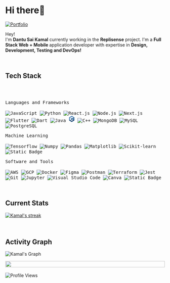 <h1>Hi there👋</h1>

<!-- Header Links -->
[![Portfolio](https://img.shields.io/badge/-Portfolio-red?style=flat&logo=appveyor&logoColor=white)](https://portfolio-hrhib0gij-dantusaikamals-projects.vercel.app/)


<!-- Short Bio -->
<p>Hey! </br> I'm <b>Dantu Sai Kamal</b> currently working in the <b>Replisense</b> project. I'm a <b>Full Stack Web + Mobile </b>application developer with expertise in <b>Design, Development, Testing and DevOps! </b> </p>

 
<!-- Tech Stack -->
</br>
<h2>Tech Stack</h2>

<div>
	<p style="display: inline-block;">
	<p>
		<kbd>
			<kbd>Languages and Frameworks</kbd>
			<br>
			<br>
    <img alt="JavaScript" src="https://img.shields.io/badge/JavaScript-05122A?style=flat&logo=javascript">
    <img alt="Python" src="https://img.shields.io/badge/Python-05122A?style=flat&logo=python">
    <img alt="React.js" src="https://img.shields.io/badge/React-05122A?style=flat&logo=react">
    <img alt="Node.js" src="https://img.shields.io/badge/Node.js-05122A?style=flat&logo=node.js">
    <img alt="Next.js" src="https://img.shields.io/badge/Next.js-05122A?style=flat&logo=next.js">
    <img alt="Flutter" src="https://img.shields.io/badge/Flutter-05122A?style=flat&logo=flutter">
    <img alt="Dart" src="https://img.shields.io/badge/Dart-05122A?style=flat&logo=dart">
    <img alt="Java" src="https://img.shields.io/badge/Java-05122A?style=flat&logo=java">
    <img height="20" src="https://raw.githubusercontent.com/github/explore/80688e429a7d4ef2fca1e82350fe8e3517d3494d/topics/cpp/cpp.png">
    <img alt="C++" src="https://img.shields.io/badge/C++-05122A?style=flat&logo=c%2b%2b">
    <img alt="MongoDB" src="https://img.shields.io/badge/MongoDB-05122A?style=flat&logo=mongodb">
    <img alt="MySQL" src="https://img.shields.io/badge/MySQL-05122A?style=flat&logo=mysql">
    <img alt="PostgreSQL" src="https://img.shields.io/badge/PostgreSQL-05122A?style=flat&logo=postgresql">
		</kbd>
	</p>
	<p>
		<kbd>
			<kbd>Machine Learning</kbd>
			<br>
			<br>
			<img alt="Tensorflow" src="https://img.shields.io/badge/Tensorflow-05122A?style=flat&logo=tensorflow">
			<img alt="Numpy" src="https://img.shields.io/badge/Numpy-05122A?style=flat&logo=numpy">
			<img alt="Pandas" src="https://img.shields.io/badge/Pandas-05122A?style=flat&logo=Pandas">
			<img alt="Matplotlib" src="https://img.shields.io/badge/Matplotlib-05122A?style=flat">
			<img alt="Scikit-learn" src="https://img.shields.io/badge/Scikit--learn-05122A?style=flat&logo=Scikit-learn">
			<img alt="Static Badge" src="https://img.shields.io/badge/OpenCV-05122A?style=flat&logo=OpenCV">
		</kbd>
	</p>
	<p>
	</p>
	<p>
		<kbd>
			<kbd>Software and Tools</kbd>
			<br>
			<br>
      <img alt="AWS" src="https://img.shields.io/badge/AWS-05122A?style=flat&logo=amazon-aws">
      <img alt="GCP" src="https://img.shields.io/badge/GCP-05122A?style=flat&logo=google-cloud">
      <img alt="Docker" src="https://img.shields.io/badge/Docker-05122A?style=flat&logo=docker">
      <img alt="Figma" src="https://img.shields.io/badge/Figma-05122A?style=flat&logo=figma">
      <img alt="Postman" src="https://img.shields.io/badge/Postman-05122A?style=flat&logo=postman">
      <img alt="Terraform" src="https://img.shields.io/badge/Terraform-05122A?style=flat&logo=terraform">
      <img alt="Jest" src="https://img.shields.io/badge/Jest-05122A?style=flat&logo=jest">
			<img alt="Git" src="https://img.shields.io/badge/Git-05122A?style=flat&logo=Git">
			<img alt="Jupyter" src="https://img.shields.io/badge/Jupyter-05122A?style=flat&logo=Jupyter">
			<img alt="Visual Studio Code" src="https://img.shields.io/badge/Visual%20Studio%20Code-05122A?style=flat&logo=Visual%20Studio%20Code">
			<img alt="Canva" src="https://img.shields.io/badge/Canva-05122A?style=flat&logo=Canva">
			<img alt="Static Badge" src="https://img.shields.io/badge/Google%20Colab-05122A?style=flat&logo=Google%20Colab">
		</kbd>
	</p>
<!--<kbd>
			<kbd>Cloud</kbd>
			<br>
			<br>
<kbd>
  <img alt="AWS" src="https://img.shields.io/badge/Cloud-AWS-informational?style=flat&logo=amazon-aws&logoColor=white&color=6aa6f8">
</kbd>
<kbd>
  <img alt="SageMaker" src="https://img.shields.io/badge/ML-SageMaker-informational?style=flat&logo=amazon-aws&logoColor=white&color=6aa6f8">
</kbd>
<kbd>
  <img alt="API Gateway" src="https://img.shields.io/badge/API-Gateway-informational?style=flat&logo=amazon-api-gateway&logoColor=white&color=6aa6f8">
</kbd>
<kbd>
  <img alt="DynamoDB" src="https://img.shields.io/badge/Database-DynamoDB-informational?style=flat&logo=amazon-dynamodb&logoColor=white&color=6aa6f8">
</kbd>
<kbd>
  <img alt="ECS Fargate" src="https://img.shields.io/badge/Container-ECS_Fargate-informational?style=flat&logo=amazon-ecs&logoColor=white&color=6aa6f8">
</kbd>
<kbd>
  <img alt="SQS" src="https://img.shields.io/badge/Queue-SQS-informational?style=flat&logo=amazon-sqs&logoColor=white&color=6aa6f8">
</kbd>
<kbd>
  <img alt="SNS" src="https://img.shields.io/badge/Pub/Sub-SNS-informational?style=flat&logo=amazon-sns&logoColor=white&color=6aa6f8">
</kbd>
<kbd>
  <img alt="S3" src="https://img.shields.io/badge/Storage-S3-informational?style=flat&logo=amazon-s3&logoColor=white&color=6aa6f8">
</kbd>
<kbd>
  <img alt="IAM" src="https://img.shields.io/badge/Security-IAM-informational?style=flat&logo=amazon-iam&logoColor=white&color=6aa6f8">
</kbd>
<kbd>
  <img alt="VPC" src="https://img.shields.io/badge/Network-VPC-informational?style=flat&logo=amazon-vpc&logoColor=white&color=6aa6f8">
</kbd>
<kbd>
  <img alt="CloudWatch" src="https://img.shields.io/badge/Monitoring-CloudWatch-informational?style=flat&logo=amazon-cloudwatch&logoColor=white&color=6aa6f8">
</kbd>
		</kbd> -->
    </p>
</div>


<!-- Current Stats card -->
</br>
<h2>Current Stats</h2>

<div>
<a href="https://github.com/saikamal-replicantsys">
      <img alt="Kamal's streak" src="https://github-readme-streak-stats-9m8ugfa77-denvercoder1.vercel.app/?user=saikamal-replicantsys&theme=monokai-metallian&border_radius=0&card_width=417&card_height=194&background=0D1017&fire=E8EDF3&currStreakNum=E8EDF3&sideNums=E8EDF3&currStreakLabel=E8EDF3&sideLabels=E8EDF3F0&dates=E8EDF3D5&ring=E8EDF3F0&card_width=400&card_height=195"/>
    </a>
</div>



<!-- Activity Graph card -->
</br>
</br>
<h2>Activity Graph</h2>

![Kamal's Graph](https://github-readme-activity-graph.vercel.app/graph?username=saikamal-replicantsys&custom_title=Kamal's%20GitHub%20Activity%20Graph&bg_color=0d1017&color=e8edf3&line=e8edf3&point=e8edf3&area_color=FFFFFF&title_color=FFFFFF&area=true)

<img src="https://i.imgur.com/dBaSKWF.gif" height="20" width="100%">

![Profile Views](https://komarev.com/ghpvc/?username=saikamal-replicantsys&style=flat&labelolor=05122A&color=05122A)

